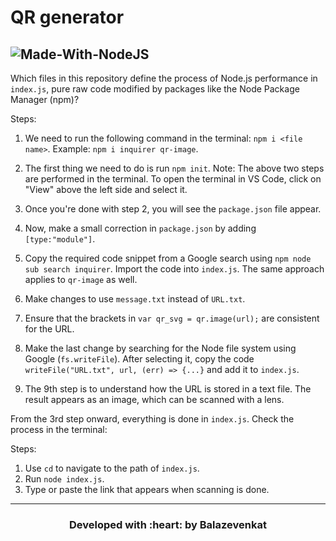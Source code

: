 # QR generator

 ![Made-With-NodeJS](https://img.shields.io/badge/Made_with-NodeJS-informational?style=for-the-badge&logo=javascript) 
---

Which files in this repository define the process of Node.js performance in `index.js`, pure raw code modified by packages like the Node Package Manager (npm)?

Steps:

1. We need to run the following command in the terminal: `npm i <file name>`.
   Example: `npm i inquirer qr-image`.

2. The first thing we need to do is run `npm init`.
   Note: The above two steps are performed in the terminal. To open the terminal in VS Code, click on "View" above the left side and select it.

3. Once you're done with step 2, you will see the `package.json` file appear.

4. Now, make a small correction in `package.json` by adding `[type:"module"]`.

5. Copy the required code snippet from a Google search using `npm node sub search inquirer`. Import the code into `index.js`. The same approach applies to `qr-image` as well.

6. Make changes to use `message.txt` instead of `URL.txt`.

7. Ensure that the brackets in `var qr_svg = qr.image(url);` are consistent for the URL.

8. Make the last change by searching for the Node file system using Google (`fs.writeFile`). After selecting it, copy the code `writeFile("URL.txt", url, (err) => {...}` and add it to `index.js`.

9. The 9th step is to understand how the URL is stored in a text file. The result appears as an image, which can be scanned with a lens.

From the 3rd step onward, everything is done in `index.js`. Check the process in the terminal:

Steps:

1. Use `cd` to navigate to the path of `index.js`.
2. Run `node index.js`.
3. Type or paste the link that appears when scanning is done.

--- 
<h3 align="center"><b>Developed with :heart: by Balazevenkat</b></h1>
